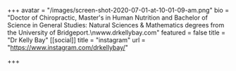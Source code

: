 +++
avatar = "/images/screen-shot-2020-07-01-at-10-01-09-am.png"
bio = "Doctor of Chiropractic, Master's in Human Nutrition and Bachelor of Science in General Studies: Natural Sciences & Mathematics degrees from the University of Bridgeport.\nwww.drkellybay.com"
featured = false
title = "Dr Kelly Bay"
[[social]]
title = "instagram"
url = "https://www.instagram.com/drkellybay/"

+++
